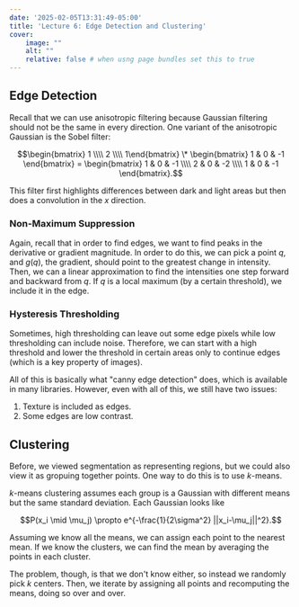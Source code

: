 ```yaml
---
date: '2025-02-05T13:31:49-05:00'
title: 'Lecture 6: Edge Detection and Clustering'
cover:
    image: ""
    alt: ""
    relative: false # when usng page bundles set this to true
---
```


## Edge Detection

Recall that we can use anisotropic filtering because Gaussian filtering should not be the same in every direction. One variant of the anisotropic Gaussian is the Sobel filter:

$$\begin{bmatrix} 1 \\\\ 2 \\\\ 1\end{bmatrix} \* \begin{bmatrix} 1 & 0 & -1 \end{bmatrix} = \begin{bmatrix}
    1 & 0 & -1 \\\\
    2 & 0 & -2 \\\\
    1 & 0 & -1
\end{bmatrix}.$$

This filter first highlights differences between dark and light areas but then does a convolution in the $x$ direction.

### Non-Maximum Suppression

Again, recall that in order to find edges, we want to find peaks in the derivative or gradient magnitude. In order to do this, we can pick a point $q$, and $g(q)$, the gradient, should point to the greatest change in intensity. Then, we can a linear approximation to find the intensities one step forward and backward from $q$. If $q$ is a local maximum (by a certain threshold), we include it in the edge.

### Hysteresis Thresholding

Sometimes, high thresholding can leave out some edge pixels while low thresholding can include noise. Therefore, we can start with a high threshold and lower the threshold in certain areas only to continue edges (which is a key property of images).

All of this is basically what "canny edge detection" does, which is available in many libraries. However, even with all of this, we still have two issues:

1. Texture is included as edges.
2. Some edges are low contrast.

## Clustering

Before, we viewed segmentation as representing regions, but we could also view it as gropuing together points. One way to do this is to use $k$-means.

$k$-means clustering assumes each group is a Gaussian with different means but the same standard deviation. Each Gaussian looks like

$$P(x_i \mid \mu_j) \propto e^{-\frac{1}{2\sigma^2} ||x_i-\mu_j||^2}.$$

Assuming we know all the means, we can assign each point to the nearest mean. If we know the clusters, we can find the mean by averaging the points in each cluster.

The problem, though, is that we don't know either, so instead we randomly pick $k$ centers. Then, we iterate by assigning all points and recomputing the means, doing so over and over.